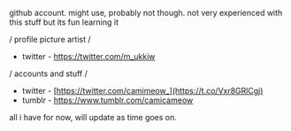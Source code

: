 github account. might use, probably not though. not very experienced with this stuff but its fun learning it

/ profile picture artist /

- twitter - https://twitter.com/m_ukkiw

/ accounts and stuff /

- twitter - [https://twitter.com/camimeow_](https://t.co/Vxr8GRlCgj)
- tumblr - https://www.tumblr.com/camicameow

all i have for now, will update as time goes on.
